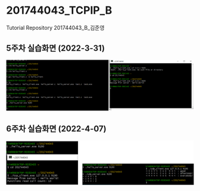 # 201744043_TCPIP_B
Tutorial Repository
201744043_B_김준영

## 5주차 실습화면 (2022-3-31)

<img width="" height="" src=./pic/5주차실습화면.png></img> 

## 6주차 실습화면 (2022-4-07)

<img width="" height="" src=./pic/6주차실습화면.png></img> 

